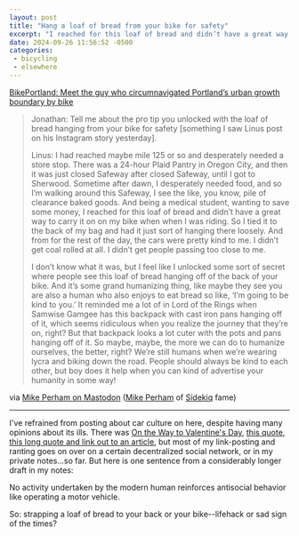 ```yaml
---
layout: post
title: "Hang a loaf of bread from your bike for safety"
excerpt: "I reached for this loaf of bread and didn’t have a great way to carry it on on my bike when when I was riding. So I tied it to the back of my bag and had it just sort of hanging there loosely. And from for the rest of the day, the cars were pretty kind to me."
date: 2024-09-26 11:56:52 -0500
categories: 
 - bicycling
 - elsewhere
---
```


[BikePortland: Meet the guy who circumnavigated Portland’s urban growth boundary by bike](https://bikeportland.org/2024/09/24/meet-the-guy-who-circumnavigated-portlands-urban-growth-boundary-by-bike-389941)

> Jonathan: Tell me about the pro tip you unlocked with the loaf of bread hanging from your bike for safety [something I saw Linus post on his Instagram story yesterday].
>
> Linus: I had reached maybe mile 125 or so and desperately needed a store stop. There was a 24-hour Plaid Pantry in Oregon City, and then it was just closed Safeway after closed Safeway, until I got to Sherwood. Sometime after dawn, I desperately needed food, and so I’m walking around this Safeway, I see the like, you know, pile of clearance baked goods. And being a medical student, wanting to save some money, I reached for this loaf of bread and didn’t have a great way to carry it on on my bike when when I was riding. So I tied it to the back of my bag and had it just sort of hanging there loosely. And from for the rest of the day, the cars were pretty kind to me. I didn’t get coal rolled at all. I didn’t get people passing too close to me.
>
> I don’t know what it was, but I feel like I unlocked some sort of secret where people see this loaf of bread hanging off of the back of your bike. And it’s some grand humanizing thing, like maybe they see you are also a human who also enjoys to eat bread so like, ‘I’m going to be kind to you.’ It reminded me a lot of in Lord of the Rings when Samwise Gamgee has this backpack with cast iron pans hanging off of it, which seems ridiculous when you realize the journey that they’re on, right? But that backpack looks a lot cuter with the pots and pans hanging off of it. So maybe, maybe, the more we can do to humanize ourselves, the better, right? We’re still humans when we’re wearing lycra and biking down the road. People should always be kind to each other, but boy does it help when you can kind of advertise your humanity in some way!

via [Mike Perham on Mastodon](https://urbanists.social/@getalifemike/113194095429763536) ([Mike Perham](https://www.mikeperham.com/) of [Sidekiq](https://sidekiq.org/) fame)

---

I've refrained from posting about car culture on here, despite having many opinions about its ills. There was [On the Way to Valentine's Day](/2023/09/19/on-the-way-to-valentines-day/), [this quote](/2022/06/21/we-yearn-for-driverless-cars/), [this long quote and link out to an article](/2015/05/04/murder-machines-copy/), but most of my link-posting and ranting goes on over on a certain decentralized social network, or in my private notes...so far. But here is one sentence from a considerably longer draft in my notes:

<aside>No activity undertaken by the modern human reinforces antisocial behavior like operating a motor vehicle.</aside>

So: strapping a loaf of bread to your back or your bike--lifehack or sad sign of the times?
